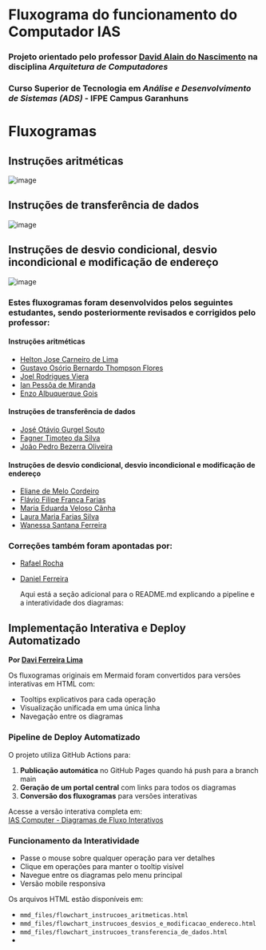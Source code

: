 # Fluxograma do funcionamento do Computador IAS

<!-- <Flowchart> -->

### Projeto orientado pelo professor [David Alain do Nascimento](https://github.com/davidalain) na disciplina **_Arquitetura de Computadores_**
### Curso Superior de Tecnologia em **_Análise e Desenvolvimento de Sistemas (ADS)_** - IFPE Campus Garanhuns

# Fluxogramas
## Instruções aritméticas

![image](https://github.com/davidalain/ias_computer/blob/main/mmd_files/flowchart_instrucoes_artimeticas.svg)

## Instruções de transferência de dados

![image](https://github.com/davidalain/ias_computer/blob/main/mmd_files/flowchart_instrucoes_transferencia_de_dados.svg)

## Instruções de desvio condicional, desvio incondicional e modificação de endereço

![image](https://github.com/davidalain/ias_computer/blob/main/mmd_files/flowchart_instrucoes_desvios_e_modificacao_endereco.svg)

### Estes fluxogramas foram desenvolvidos pelos seguintes estudantes, sendo posteriormente revisados e corrigidos pelo professor:

#### Instruções aritméticas
- [Helton Jose Carneiro de Lima](https://github.com/heltoncarneiro)
- [Gustavo Osório Bernardo Thompson Flores](https://github.com/gustavobtflores)
- [Joel Rodrigues Viera](https://github.com/joelrodriguesvieira)
- [Ian Pessôa de Miranda](https://github.com/Ian-Pessoa)
- [Enzo Albuquerque Gois](https://github.com/enzo-gois)

#### Instruções de transferência de dados
- [José Otávio Gurgel Souto](https://github.com/OTGSJ)
- [Fagner Timoteo da Silva](https://github.com/Othergamer1)
- [João Pedro Bezerra Oliveira](https://github.com/yJPBO)

#### Instruções de desvio condicional, desvio incondicional e modificação de endereço
- [Eliane de Melo Cordeiro](https://github.com/ElianeCordeiro)
- [Flávio Filipe França Farias](https://github.com/trewq010)
- [Maria Eduarda Veloso Cânha](https://github.com/dudacanha)
- [Laura Maria Farias Silva](https://github.com/laura-farias-dev)
- [Wanessa Santana Ferreira](https://github.com/Wanessaa)

### Correções também foram apontadas por:
- [Rafael Rocha](https://github.com/NKRaff)
- [Daniel Ferreira](https://github.com/ThePocketRocket)

  Aqui está a seção adicional para o README.md explicando a pipeline e a interatividade dos diagramas:


## Implementação Interativa e Deploy Automatizado

**Por [Davi Ferreira Lima](https://github.com/daviferreiralima)**

Os fluxogramas originais em Mermaid foram convertidos para versões interativas em HTML com:
- Tooltips explicativos para cada operação
- Visualização unificada em uma única linha
- Navegação entre os diagramas

### Pipeline de Deploy Automatizado

O projeto utiliza GitHub Actions para:
1. **Publicação automática** no GitHub Pages quando há push para a branch main
2. **Geração de um portal central** com links para todos os diagramas
3. **Conversão dos fluxogramas** para versões interativas

Acesse a versão interativa completa em:  
[IAS Computer - Diagramas de Fluxo Interativos](https://davidalain.github.io/ias_computer/)

### Funcionamento da Interatividade
- Passe o mouse sobre qualquer operação para ver detalhes
- Clique em operações para manter o tooltip visível
- Navegue entre os diagramas pelo menu principal
- Versão mobile responsiva

Os arquivos HTML estão disponíveis em:
- `mmd_files/flowchart_instrucoes_aritmeticas.html`
- `mmd_files/flowchart_instrucoes_desvios_e_modificacao_endereco.html` 
- `mmd_files/flowchart_instrucoes_transferencia_de_dados.html`
- 
```
